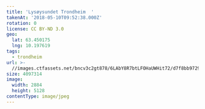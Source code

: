```yaml
---
title: 'Lysøysundet Trondheim  '
takenAt: '2018-05-10T09:52:38.000Z'
rotation: 0
license: CC BY-ND 3.0
geo:
  lat: 63.450175
  lng: 10.197619
tags:
  - trondheim
url: >-
  //images.ctfassets.net/bncv3c2gt878/6LAbY8R7btLFOHaUWHit72/d7f8bb97299399ccc4222d870831d2ce/lysysundet-trondheim_41317000834_o
size: 4097314
image:
  width: 2884
  height: 5128
contentType: image/jpeg
---
```


